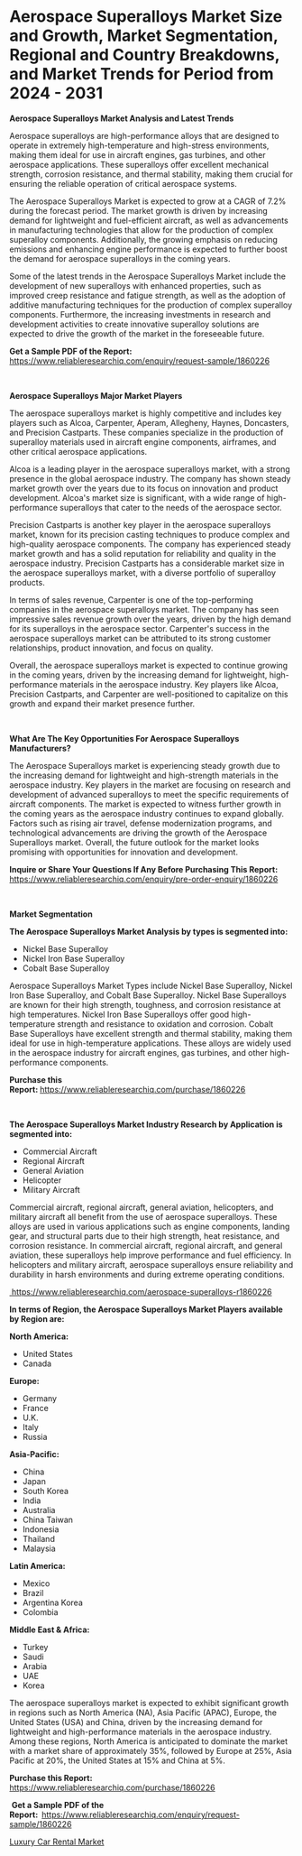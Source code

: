 <p><h1>Aerospace Superalloys Market Size and Growth, Market Segmentation, Regional and Country Breakdowns, and Market Trends for Period from 2024 -  2031</h1></p><p><strong>Aerospace Superalloys Market Analysis and Latest Trends</strong></p>
<p><p>Aerospace superalloys are high-performance alloys that are designed to operate in extremely high-temperature and high-stress environments, making them ideal for use in aircraft engines, gas turbines, and other aerospace applications. These superalloys offer excellent mechanical strength, corrosion resistance, and thermal stability, making them crucial for ensuring the reliable operation of critical aerospace systems.</p><p>The Aerospace Superalloys Market is expected to grow at a CAGR of 7.2% during the forecast period. The market growth is driven by increasing demand for lightweight and fuel-efficient aircraft, as well as advancements in manufacturing technologies that allow for the production of complex superalloy components. Additionally, the growing emphasis on reducing emissions and enhancing engine performance is expected to further boost the demand for aerospace superalloys in the coming years.</p><p>Some of the latest trends in the Aerospace Superalloys Market include the development of new superalloys with enhanced properties, such as improved creep resistance and fatigue strength, as well as the adoption of additive manufacturing techniques for the production of complex superalloy components. Furthermore, the increasing investments in research and development activities to create innovative superalloy solutions are expected to drive the growth of the market in the foreseeable future.</p></p>
<p><strong>Get a Sample PDF of the Report:&nbsp;</strong> <a href="https://www.reliableresearchiq.com/enquiry/request-sample/1860226">https://www.reliableresearchiq.com/enquiry/request-sample/1860226</a></p>
<p>&nbsp;</p>
<p><strong>Aerospace Superalloys Major Market Players</strong></p>
<p><p>The aerospace superalloys market is highly competitive and includes key players such as Alcoa, Carpenter, Aperam, Allegheny, Haynes, Doncasters, and Precision Castparts. These companies specialize in the production of superalloy materials used in aircraft engine components, airframes, and other critical aerospace applications.</p><p>Alcoa is a leading player in the aerospace superalloys market, with a strong presence in the global aerospace industry. The company has shown steady market growth over the years due to its focus on innovation and product development. Alcoa's market size is significant, with a wide range of high-performance superalloys that cater to the needs of the aerospace sector.</p><p>Precision Castparts is another key player in the aerospace superalloys market, known for its precision casting techniques to produce complex and high-quality aerospace components. The company has experienced steady market growth and has a solid reputation for reliability and quality in the aerospace industry. Precision Castparts has a considerable market size in the aerospace superalloys market, with a diverse portfolio of superalloy products.</p><p>In terms of sales revenue, Carpenter is one of the top-performing companies in the aerospace superalloys market. The company has seen impressive sales revenue growth over the years, driven by the high demand for its superalloys in the aerospace sector. Carpenter's success in the aerospace superalloys market can be attributed to its strong customer relationships, product innovation, and focus on quality.</p><p>Overall, the aerospace superalloys market is expected to continue growing in the coming years, driven by the increasing demand for lightweight, high-performance materials in the aerospace industry. Key players like Alcoa, Precision Castparts, and Carpenter are well-positioned to capitalize on this growth and expand their market presence further.</p></p>
<p>&nbsp;</p>
<p><strong>What Are The Key Opportunities For Aerospace Superalloys Manufacturers?</strong></p>
<p><p>The Aerospace Superalloys market is experiencing steady growth due to the increasing demand for lightweight and high-strength materials in the aerospace industry. Key players in the market are focusing on research and development of advanced superalloys to meet the specific requirements of aircraft components. The market is expected to witness further growth in the coming years as the aerospace industry continues to expand globally. Factors such as rising air travel, defense modernization programs, and technological advancements are driving the growth of the Aerospace Superalloys market. Overall, the future outlook for the market looks promising with opportunities for innovation and development.</p></p>
<p><strong>Inquire or Share Your Questions If Any Before Purchasing This Report:</strong> <a href="https://www.reliableresearchiq.com/enquiry/pre-order-enquiry/1860226">https://www.reliableresearchiq.com/enquiry/pre-order-enquiry/1860226</a></p>
<p>&nbsp;</p>
<p><strong>Market Segmentation</strong></p>
<p><strong>The Aerospace Superalloys Market Analysis by types is segmented into:</strong></p>
<p><ul><li>Nickel Base Superalloy</li><li>Nickel Iron Base Superalloy</li><li>Cobalt Base Superalloy</li></ul></p>
<p><p>Aerospace Superalloys Market Types include Nickel Base Superalloy, Nickel Iron Base Superalloy, and Cobalt Base Superalloy. Nickel Base Superalloys are known for their high strength, toughness, and corrosion resistance at high temperatures. Nickel Iron Base Superalloys offer good high-temperature strength and resistance to oxidation and corrosion. Cobalt Base Superalloys have excellent strength and thermal stability, making them ideal for use in high-temperature applications. These alloys are widely used in the aerospace industry for aircraft engines, gas turbines, and other high-performance components.</p></p>
<p><strong>Purchase this Report:&nbsp;</strong><a href="https://www.reliableresearchiq.com/purchase/1860226">https://www.reliableresearchiq.com/purchase/1860226</a></p>
<p>&nbsp;</p>
<p><strong>The Aerospace Superalloys Market Industry Research by Application is segmented into:</strong></p>
<p><ul><li>Commercial Aircraft</li><li>Regional Aircraft</li><li>General Aviation</li><li>Helicopter</li><li>Military Aircraft</li></ul></p>
<p><p>Commercial aircraft, regional aircraft, general aviation, helicopters, and military aircraft all benefit from the use of aerospace superalloys. These alloys are used in various applications such as engine components, landing gear, and structural parts due to their high strength, heat resistance, and corrosion resistance. In commercial aircraft, regional aircraft, and general aviation, these superalloys help improve performance and fuel efficiency. In helicopters and military aircraft, aerospace superalloys ensure reliability and durability in harsh environments and during extreme operating conditions.</p></p>
<p><a href="https://www.reliableresearchiq.com/aerospace-superalloys-r1860226">&nbsp;https://www.reliableresearchiq.com/aerospace-superalloys-r1860226</a></p>
<p><strong>In terms of Region, the Aerospace Superalloys Market Players available by Region are:</strong></p>
<p>
    <p> <strong> North America: </strong>
        <ul>
            <li>United States</li>
            <li>Canada</li>
        </ul>
        </p> 
    <p> <strong> Europe: </strong>
        <ul>
            <li>Germany</li>
            <li>France</li>
            <li>U.K.</li>
            <li>Italy</li>
            <li>Russia</li>
        </ul>
        </p> 
    <p> <strong> Asia-Pacific: </strong>
        <ul>
            <li>China</li>
            <li>Japan</li>
            <li>South Korea</li>
            <li>India</li>
            <li>Australia</li>
            <li>China Taiwan</li>
            <li>Indonesia</li>
            <li>Thailand</li>
            <li>Malaysia</li>
        </ul>
        </p> 
    <p> <strong> Latin America: </strong>
        <ul>
            <li>Mexico</li>
            <li>Brazil</li>
            <li>Argentina Korea</li>
            <li>Colombia</li>
        </ul>
        </p> 
    <p> <strong> Middle East & Africa: </strong>
        <ul>
            <li>Turkey</li>
            <li>Saudi</li>
            <li>Arabia</li>
            <li>UAE</li>
            <li>Korea</li>
        </ul>
    </p>
    </p>
<p><p>The aerospace superalloys market is expected to exhibit significant growth in regions such as North America (NA), Asia Pacific (APAC), Europe, the United States (USA) and China, driven by the increasing demand for lightweight and high-performance materials in the aerospace industry. Among these regions, North America is anticipated to dominate the market with a market share of approximately 35%, followed by Europe at 25%, Asia Pacific at 20%, the United States at 15% and China at 5%.</p></p>
<p><strong>Purchase this Report: </strong><a href="https://www.reliableresearchiq.com/purchase/1860226">https://www.reliableresearchiq.com/purchase/1860226</a></p>
<p>&nbsp;<strong>Get a Sample PDF of the Report:&nbsp;&nbsp;</strong><a href="https://www.reliableresearchiq.com/enquiry/request-sample/1860226">https://www.reliableresearchiq.com/enquiry/request-sample/1860226</a></p>
<p><strong></strong></p>
<p><p><a href="https://view.publitas.com/reportprime-1/luxury-car-rental-market-research-report-market-forecast-and-growth-prospects-with-a-steady-cagr-of-8-5-from-2024-2031/">Luxury Car Rental Market</a></p></p>